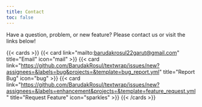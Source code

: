```yaml
---
title: Contact
toc: false
---
```


Have a question, problem, or new feature? Please contact us or visit the links below!

<!--more-->

{{< cards >}}
  {{< card link="mailto:barudakrosul22garut@gmail.com" title="Email" icon="mail" >}}
  {{< card link="https://github.com/BarudakRosul/textwrap/issues/new?assignees=&labels=bug&projects=&template=bug_report.yml" title="Report Bug" icon="bug" >}}
  {{< card link="https://github.com/BarudakRosul/textwrap/issues/new?assignees=&labels=enhancement&projects=&template=feature_request.yml" title="Request Feature" icon="sparkles" >}}
{{< /cards >}}
